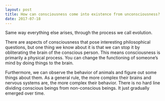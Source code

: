```yaml
---
layout: post
title: How can consciousness come into existence from unconsciousness?
date: 2017-07-18
---
```


<p>Same way everything else arises, through the process we call evolution.</p><p>There are aspects of consciousness that pose interesting philosophical questions, but one thing we know about it is that we can stop it by obliterating the brain of the conscious person. This means consciousness is primarily a physical process. You can change the functioning of someone’s mind by doing things to the brain.</p><p>Furthermore, we can observe the behavior of animals and figure out some things about them. As a general rule, the more complex their brains and nervous systems are, the more complex their behavior. There is no hard line dividing conscious beings from non-conscious beings. It just gradually emerged over time.</p>
